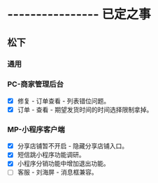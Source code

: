 # ---------------- 已定之事

## 松下
### 通用
### PC-商家管理后台
* [x] 修复 - 订单查看 - 列表错位问题。
* [x] 订单 - 查看 - 期望发货时间的时间选择限制拿掉。
### MP-小程序客户端
* [x] 分享店铺暂不开启 - 隐藏分享店铺入口。
* [x] 短信跳小程序功能调研。
* [x] 小程序分销功能中增加退出功能。
* [ ] 客服 - 刘海屏 - 消息框兼容。
